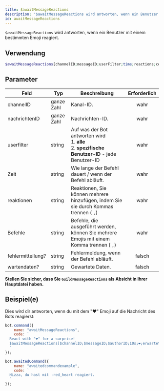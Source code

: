 ```yaml
---
title: $awaitMessageReactions
description: '$awaitMessageReactions wird antworten, wenn ein Benutzer mit einem bestimmten Emoji reagiert.'
id: awaitMessageReactions
---
```


`$awaitMessageReactions` wird antworten, wenn ein Benutzer mit einem bestimmten Emoji reagiert.

## Verwendung

```php
$awaitMessageReactions[channelID;messageID;userFilter;time;reactions;commands;errorMessage?;awaitData?]
```

## Parameter

| Feld              | Typ        | Beschreibung                                                                                                           | Erforderlich |
| ----------------- | ---------- | ---------------------------------------------------------------------------------------------------------------------- |:------------:|
| channelID         | ganze Zahl | Kanal-ID.                                                                                                              |     wahr     |
| nachrichtenID     | ganze Zahl | Nachrichten-ID.                                                                                                        |     wahr     |
| userfilter        | string     | Auf was der Bot antworten wird <br /> 1. **alle** <br /> 2. **spezifische Benutzer-ID** - jede Benutzer-ID |     wahr     |
| Zeit              | string     | Wie lange der Befehl dauert / wenn der Befehl abläuft.                                                                 |     wahr     |
| reaktionen        | string     | Reaktionen, Sie können mehrere hinzufügen, indem Sie sie durch Kommas trennen ( `,`)                                   |     wahr     |
| Befehle           | string     | Befehle, die ausgeführt werden, können Sie mehrere Emojis mit einem Komma trennen ( `,`)                               |     wahr     |
| fehlermitteilung? | string     | Fehlermeldung, wenn der Befehl abläuft.                                                                                |    falsch    |
| wartendaten?      | string     | Gewartete Daten.                                                                                                       |    falsch    |

**Stellen Sie sicher, dass Sie `GuildMessageReactions` als Absicht in Ihrer Hauptdatei haben.**

## Beispiel(e)

Dies wird dir antworten, wenn du mit dem "❤️" Emoji auf die Nachricht des Bots reagierst:

```js
bot.command({
    name: "awaitMessageReactions",
    code: `
  React with "❤️" for a surprise! 
  $awaitMessageReactions[$channelID;$messageID;$authorID;10s;❤️;erwartete Befehlsdexample;Ups! Du hast nicht rechtzeitig reagiert..]
  `
});

bot.awaitedCommand({
    name: "awaitedcommandexample",
    code: `
  Nizza, du hast mit :red_heart reagiert.
  `
});
```
